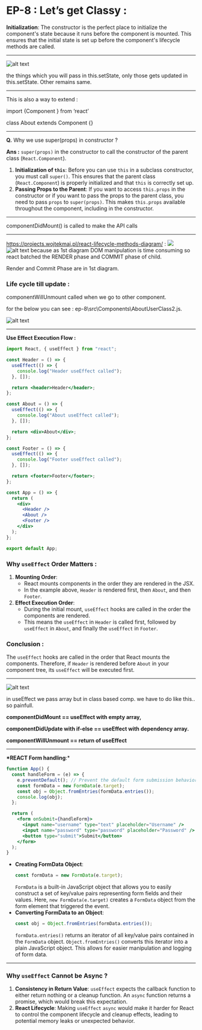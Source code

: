 # EP-8 : Let’s get Classy :

**Initialization**: The constructor is the perfect place to initialize the component's state because it runs before the component is mounted. This ensures that the initial state is set up before the component's lifecycle methods are called.

---

![alt text](notesImages/image.png)

the things which you will pass in this.setState, only those gets updated in this.setState. Other remains same.

---

This is also a way to extend :

import {Component } from ‘react’

class About extends Component {}

---

**Q.** Why we use super(props) in constructor ?

**Ans :** `super(props)` in the constructor to call the constructor of the parent class (`React.Component`).

1. **Initialization of `this`**: Before you can use `this` in a subclass constructor, you must call `super()`. This ensures that the parent class (`React.Component`) is properly initialized and that `this` is correctly set up.
2. **Passing Props to the Parent**: If you want to access `this.props` in the constructor or if you want to pass the props to the parent class, you need to pass `props` to `super(props)`. This makes `this.props` available throughout the component, including in the constructor.

---

componentDidMount() is called to make the API calls

---

https://projects.wojtekmaj.pl/react-lifecycle-methods-diagram/ :
![](notesImages/image-2.png)
![alt text](notesImages/image-3.png)
because as 1st diagram DOM manipulation is time consuming so react batched the RENDER phase and COMMIT phase of child.

Render and Commit Phase are in 1st diagram.

### Life cycle till update :

componentWillUnmount called when we go to other component.

for the below you can see : ep-8\src\Components\AboutUserClass2.js.

![alt text](notesImages/image-4.png)

---

**Use Effect Execution Flow :**

```jsx
import React, { useEffect } from "react";

const Header = () => {
  useEffect(() => {
    console.log("Header useEffect called");
  }, []);

  return <header>Header</header>;
};

const About = () => {
  useEffect(() => {
    console.log("About useEffect called");
  }, []);

  return <div>About</div>;
};

const Footer = () => {
  useEffect(() => {
    console.log("Footer useEffect called");
  }, []);

  return <footer>Footer</footer>;
};

const App = () => {
  return (
    <div>
      <Header />
      <About />
      <Footer />
    </div>
  );
};

export default App;
```

### Why `useEffect` Order Matters :

1. **Mounting Order**:
   - React mounts components in the order they are rendered in the JSX.
   - In the example above, `Header` is rendered first, then `About`, and then `Footer`.
2. **Effect Execution Order**:
   - During the initial mount, `useEffect` hooks are called in the order the components are rendered.
   - This means the `useEffect` in `Header` is called first, followed by `useEffect` in `About`, and finally the `useEffect` in `Footer`.

### Conclusion :

The `useEffect` hooks are called in the order that React mounts the components. Therefore, if `Header` is rendered before `About` in your component tree, its `useEffect` will be executed first.

---

![alt text](notesImages/image-5.png)

in useEffect we pass array but in class based comp. we have to do like this.. so painfull.

**componentDidMount == useEffect with empty array,**

**componentDidUpdate with if-else == useEffect with dependency array.**

**componentWillUnmount == return of useEffect**

---

**\*REACT Form handling**:\*

```jsx
function App() {
  const handleForm = (e) => {
    e.preventDefault(); // Prevent the default form submission behavior
    const formData = new FormData(e.target);
    const obj = Object.fromEntries(formData.entries());
    console.log(obj);
  };

  return (
    <form onSubmit={handleForm}>
      <input name="username" type="text" placeholder="Username" />
      <input name="password" type="password" placeholder="Password" />
      <button type="submit">Submit</button>
    </form>
  );
}
```

- **Creating FormData Object**:
  ```jsx
  const formData = new FormData(e.target);
  ```
  `FormData` is a built-in JavaScript object that allows you to easily construct a set of key/value pairs representing form fields and their values. Here, `new FormData(e.target)` creates a `FormData` object from the form element that triggered the event.
- **Converting FormData to an Object**:
  ```jsx
  const obj = Object.fromEntries(formData.entries());
  ```
  `formData.entries()` returns an iterator of all key/value pairs contained in the `FormData` object. `Object.fromEntries()` converts this iterator into a plain JavaScript object. This allows for easier manipulation and logging of form data.

---

### Why `useEffect` Cannot be Async ?

1. **Consistency in Return Value**:
   `useEffect` expects the callback function to either return nothing or a cleanup function. An `async` function returns a promise, which would break this expectation.
2. **React Lifecycle**:
   Making `useEffect` `async` would make it harder for React to control the component lifecycle and cleanup effects, leading to potential memory leaks or unexpected behavior.
